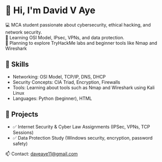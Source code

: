 # 👋 Hi, I'm David V Aye

💻 MCA student passionate about cybersecurity, ethical hacking, and network security.  
🔐 Learning OSI Model, IPsec, VPNs, and data protection.  
🚀 Planning to explore TryHackMe labs and beginner tools like Nmap and Wireshark

## 🔧 Skills
- Networking: OSI Model, TCP/IP, DNS, DHCP
- Security Concepts: CIA Triad, Encryption, Firewalls
- Tools: Learning about tools such as Nmap and Wireshark using Kali Linux
- Languages: Python (beginner), HTML

## 📘 Projects
- ✅ Internet Security & Cyber Law Assignments (IPSec, VPNs, TCP Sessions)
- ✅ Data Protection Study (Windows security, encryption, password safety)

📫 Contact: daveaye11@gmail.com
